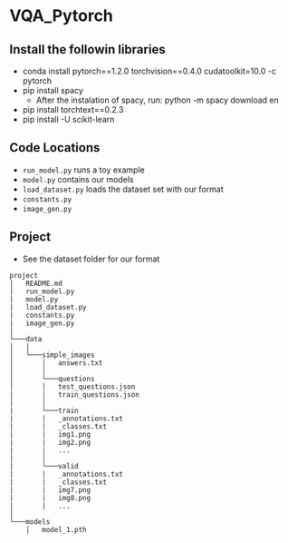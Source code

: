 # VQA_Pytorch

## Install the followin libraries

- conda install pytorch==1.2.0 torchvision==0.4.0 cudatoolkit=10.0 -c pytorch
- pip install spacy
  - After the instalation of spacy, run: python -m spacy download en
- pip install torchtext==0.2.3
- pip install -U scikit-learn

## Code Locations

- `run_model.py` runs a toy example
- `model.py` contains our models
- `load_dataset.py` loads the dataset set with our format
- `constants.py`
- `image_gen.py`

## Project 
- See the dataset folder for our format
```
project
│   README.md
│   run_model.py 
|   model.py
|   load_dataset.py
|   constants.py
|   image_gen.py
│
└───data
│   │
│   └───simple_images
│       │   answers.txt
│       │  
│       └───questions
│       │   test_questions.json
|       |   train_questions.json
│       │  
|       └───train
|       |   _annotations.txt
|       |   _classes.txt
|       |   img1.png
|       |   img2.png
|       |   ...
│       │  
|       └───valid
|       |   _annotations.txt
|       |   _classes.txt
|       |   img7.png
|       |   img8.png
|       |   ...
│   
└───models
    │   model_1.pth
```
